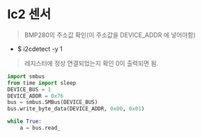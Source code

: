 # Ic2 센서

> BMP280의 주소값 확인(이 주소값을 DEVICE_ADDR 에 넣어야함)
- $ i2cdetect -y 1

> 레지스터에 정상 연결되었는지 확인 0이 출력되면 됨.
```py
import smbus
from time import sleep
DEVICE_BUS = 1
DEVICE_ADDR = 0x76
bus = smbus.SMBus(DEVICE_BUS)
bus.write_byte_data(DEVICE_ADDR, 0x00, 0x01)

while True:
    a = bus.read_
```